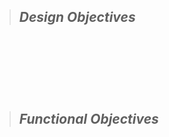> ## *Design Objectives*  
>> ###
<br />  
<br />  
<br />  
<br />  
<br />  
  

> ## *Functional Objectives*  
>> ### 
